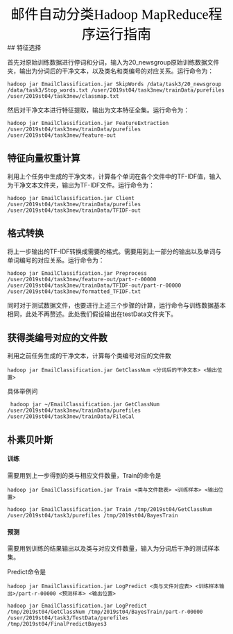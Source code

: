 <center> <font color=#000000 size=6 face="黑体">邮件自动分类Hadoop MapReduce程序运行指南</font></center>
## 特征选择 

首先对原始训练数据进行停词和分词，输入为20_newsgroup原始训练数据文件夹，输出为分词后的干净文本，以及类名和类编号的对应关系。运行命令为：

```shell
hadoop jar EmailClassification.jar SkipWords /data/task3/20_newsgroup /data/task3/Stop_words.txt /user/2019st04/task3new/trainData/purefiles /user/2019st04/task3new/classmap.txt
```

然后对干净文本进行特征提取，输出为文本特征全集。运行命令为：

```shell
hadoop jar EmailClassification.jar FeatureExtraction /user/2019st04/task3new/trainData/purefiles /user/2019st04/task3new/feature-out
```

## 特征向量权重计算

利用上个任务中生成的干净文本，计算各个单词在各个文件中的TF-IDF值，输入为干净文本文件夹，输出为TF-IDF文件。运行命令为：

```shell
hadoop jar EmailClassification.jar Client /user/2019st04/task3new/trainData/purefiles /user/2019st04/task3new/trainData/TFIDF-out
```

## 格式转换

将上一步输出的TF-IDF转换成需要的格式。需要用到上一部分的输出以及单词与单词编号的对应关系。运行命令为：

```
hadoop jar EmailClassification.jar Preprocess /user/2019st04/task3new/feature-out/part-r-00000  /user/2019st04/task3new/trainData/TFIDF-out/part-r-00000 /user/2019st04/task3new/formatted_TFIDF.txt
```

同时对于测试数据文件，也要进行上述三个步骤的计算，运行命令与训练数据基本相同，此处不再赘述。此处我们假设输出在testData文件夹下。

## 获得类编号对应的文件数

利用之前任务生成的干净文本，计算每个类编号对应的文件数

```shell
hadoop jar EmailClassification.jar GetClassNum <分词后的干净文本> <输出位置>
```

具体举例问

```shell
 hadoop jar ~/EmailClassification.jar GetClassNum /user/2019st04/task3new/trainData/purefiles /user/2019st04/task3new/trainData/FileCal
```



## 朴素贝叶斯

#### 训练   

需要用到上一步得到的类与相应文件数量，Train的命令是

```shell
hadoop jar EmailClassification.jar Train <类与文件数表> <训练样本> <输出位置>
```

```shell
hadoop jar EmailClassification.jar Train /tmp/2019st04/GetClassNum /user/2019st04/task3/purefiles /tmp/2019st04/BayesTrain
```

#### 预测

需要用到训练的结果输出以及类与对应文件数量，输入为分词后干净的测试样本集。

Predict命令是

```
hadoop jar EmailClassification.jar LogPredict <类与文件对应表> <训练样本输出>/part-r-00000 <预测样本> <输出位置>
```

```shell
hadoop jar EmailClassification.jar LogPredict /tmp/2019st04/GetClassNum /tmp/2019st04/BayesTrain/part-r-00000 /user/2019st04/task3/TestData/purefiles /tmp/2019st04/FinalPredictBayes3
```

